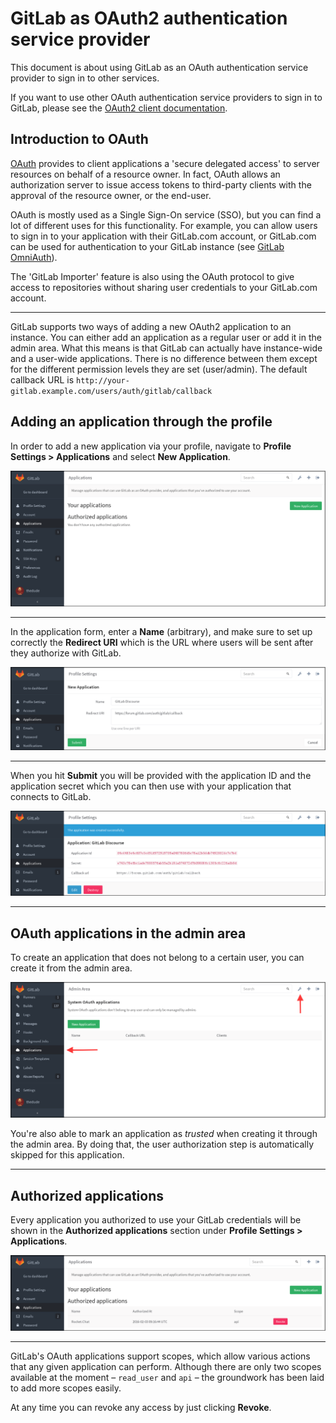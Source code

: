 # GitLab as OAuth2 authentication service provider

This document is about using GitLab as an OAuth authentication service provider
to sign in to other services.

If you want to use other OAuth authentication service providers to sign in to
GitLab, please see the [OAuth2 client documentation](../api/oauth2.md).

## Introduction to OAuth

[OAuth] provides to client applications a 'secure delegated access' to server
resources on behalf of a resource owner. In fact, OAuth allows an authorization
server to issue access tokens to third-party clients with the approval of the
resource owner, or the end-user.

OAuth is mostly used as a Single Sign-On service (SSO), but you can find a
lot of different uses for this functionality. For example, you can allow users
to sign in to your application with their GitLab.com account, or GitLab.com
can be used for authentication to your GitLab instance
(see [GitLab OmniAuth](gitlab.md)).

The 'GitLab Importer' feature is also using the OAuth protocol to give access
to repositories without sharing user credentials to your GitLab.com account.

---

GitLab supports two ways of adding a new OAuth2 application to an instance. You
can either add an application as a regular user or add it in the admin area.
What this means is that GitLab can actually have instance-wide and a user-wide
applications. There is no difference between them except for the different
permission levels they are set (user/admin). The default callback URL is 
`http://your-gitlab.example.com/users/auth/gitlab/callback`

## Adding an application through the profile

In order to add a new application via your profile, navigate to
**Profile Settings > Applications** and select **New Application**.

![New OAuth application](img/oauth_provider_user_wide_applications.png)

---

In the application form, enter a **Name** (arbitrary), and make sure to set up
correctly the **Redirect URI** which is the URL where users will be sent after
they authorize with GitLab.

![New OAuth application form](img/oauth_provider_application_form.png)

---

When you hit **Submit** you will be provided with the application ID and
the application secret which you can then use with your application that
connects to GitLab.

![OAuth application ID and secret](img/oauth_provider_application_id_secret.png)

---

## OAuth applications in the admin area

To create an application that does not belong to a certain user, you can create
it from the admin area.

![OAuth admin_applications](img/oauth_provider_admin_application.png)

You're also able to mark an application as _trusted_ when creating it through the admin area. By doing that,
the user authorization step is automatically skipped for this application.

---

## Authorized applications

Every application you authorized to use your GitLab credentials will be shown
in the **Authorized applications** section under **Profile Settings > Applications**.

![Authorized_applications](img/oauth_provider_authorized_application.png)

---

GitLab's OAuth applications support scopes, which allow various actions that any given
application can perform. Although there are only two scopes available at the
moment – `read_user` and `api` – the groundwork has been laid to add more scopes easily.

At any time you can revoke any access by just clicking **Revoke**.

[oauth]: http://oauth.net/2/ "OAuth website"
